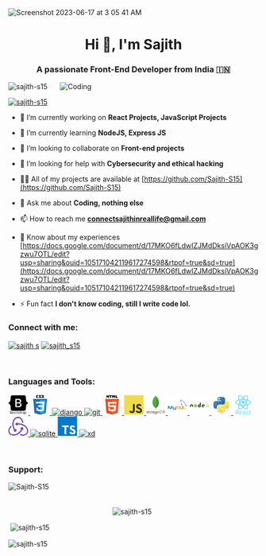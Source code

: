 
<img width="492" alt="Screenshot 2023-06-17 at 3 05 41 AM" src="https://github.com/Sajith-S15/Sajith-S15/assets/123757769/de54927b-7cd3-42db-8b9a-14c28d9094f5">



<h1 align="center">Hi 👋, I'm Sajith</h1>
<h3 align="center">A passionate Front-End Developer from India 🇮🇳</h3>
<img align="right" alt="Coding" width="400" src="https://media.tenor.com/rePDfDWO3XoAAAAd/hacking.gif">


<p align="left"> <img src="https://komarev.com/ghpvc/?username=sajith-s15&label=Profile%20views&color=0e75b6&style=flat" alt="sajith-s15" /> </p>

<p align="left"> <a href="https://github.com/ryo-ma/github-profile-trophy"><img src="https://github-profile-trophy.vercel.app/?username=sajith-s15" alt="sajith-s15" /></a> </p>

- 🔭 I’m currently working on **React Projects, JavaScript Projects**

- 🌱 I’m currently learning **NodeJS, Express JS**

- 👯 I’m looking to collaborate on **Front-end projects**

- 🤝 I’m looking for help with **Cybersecurity and ethical hacking**

- 👨‍💻 All of my projects are available at [https://github.com/Sajith-S15](https://github.com/Sajith-S15)

- 💬 Ask me about **Coding, nothing else**

- 📫 How to reach me **connectsajithinreallife@gmail.com**

- 📄 Know about my experiences [https://docs.google.com/document/d/17MKO6fLdwIZJMdDksiVpAOK3gzwu7OTL/edit?usp=sharing&ouid=105171042119617274598&rtpof=true&sd=true](https://docs.google.com/document/d/17MKO6fLdwIZJMdDksiVpAOK3gzwu7OTL/edit?usp=sharing&ouid=105171042119617274598&rtpof=true&sd=true)

- ⚡ Fun fact **I don't know coding, still I write code lol.**

<h3 align="left">Connect with me:</h3>
<p align="left">
<a href="https://linkedin.com/in/sajith s" target="blank"><img align="center" src="https://raw.githubusercontent.com/rahuldkjain/github-profile-readme-generator/master/src/images/icons/Social/linked-in-alt.svg" alt="sajith s" height="30" width="40" /></a>
<a href="https://instagram.com/sajith_s15" target="blank"><img align="center" src="https://raw.githubusercontent.com/rahuldkjain/github-profile-readme-generator/master/src/images/icons/Social/instagram.svg" alt="sajith_s15" height="30" width="40" /></a>
</p>
<br>
<h3 align="left">Languages and Tools:</h3>
<p align="left"> <a href="https://getbootstrap.com" target="_blank" rel="noreferrer"> <img src="https://raw.githubusercontent.com/devicons/devicon/master/icons/bootstrap/bootstrap-plain-wordmark.svg" alt="bootstrap" width="40" height="40"/> </a> <a href="https://www.w3schools.com/css/" target="_blank" rel="noreferrer"> <img src="https://raw.githubusercontent.com/devicons/devicon/master/icons/css3/css3-original-wordmark.svg" alt="css3" width="40" height="40"/> </a> <a href="https://www.djangoproject.com/" target="_blank" rel="noreferrer"> <img src="https://cdn.worldvectorlogo.com/logos/django.svg" alt="django" width="40" height="40"/> </a> <a href="https://git-scm.com/" target="_blank" rel="noreferrer"> <img src="https://www.vectorlogo.zone/logos/git-scm/git-scm-icon.svg" alt="git" width="40" height="40"/> </a> <a href="https://www.w3.org/html/" target="_blank" rel="noreferrer"> <img src="https://raw.githubusercontent.com/devicons/devicon/master/icons/html5/html5-original-wordmark.svg" alt="html5" width="40" height="40"/> </a> <a href="https://developer.mozilla.org/en-US/docs/Web/JavaScript" target="_blank" rel="noreferrer"> <img src="https://raw.githubusercontent.com/devicons/devicon/master/icons/javascript/javascript-original.svg" alt="javascript" width="40" height="40"/> </a> <a href="https://www.mongodb.com/" target="_blank" rel="noreferrer"> <img src="https://raw.githubusercontent.com/devicons/devicon/master/icons/mongodb/mongodb-original-wordmark.svg" alt="mongodb" width="40" height="40"/> </a> <a href="https://www.mysql.com/" target="_blank" rel="noreferrer"> <img src="https://raw.githubusercontent.com/devicons/devicon/master/icons/mysql/mysql-original-wordmark.svg" alt="mysql" width="40" height="40"/> </a> <a href="https://nodejs.org" target="_blank" rel="noreferrer"> <img src="https://raw.githubusercontent.com/devicons/devicon/master/icons/nodejs/nodejs-original-wordmark.svg" alt="nodejs" width="40" height="40"/> </a> <a href="https://www.python.org" target="_blank" rel="noreferrer"> <img src="https://raw.githubusercontent.com/devicons/devicon/master/icons/python/python-original.svg" alt="python" width="40" height="40"/> </a> <a href="https://reactjs.org/" target="_blank" rel="noreferrer"> <img src="https://raw.githubusercontent.com/devicons/devicon/master/icons/react/react-original-wordmark.svg" alt="react" width="40" height="40"/> </a> <a href="https://redux.js.org" target="_blank" rel="noreferrer"> <img src="https://raw.githubusercontent.com/devicons/devicon/master/icons/redux/redux-original.svg" alt="redux" width="40" height="40"/> </a> <a href="https://www.sqlite.org/" target="_blank" rel="noreferrer"> <img src="https://www.vectorlogo.zone/logos/sqlite/sqlite-icon.svg" alt="sqlite" width="40" height="40"/> </a> <a href="https://www.typescriptlang.org/" target="_blank" rel="noreferrer"> <img src="https://raw.githubusercontent.com/devicons/devicon/master/icons/typescript/typescript-original.svg" alt="typescript" width="40" height="40"/> </a> <a href="https://www.adobe.com/products/xd.html" target="_blank" rel="noreferrer"> <img src="https://cdn.worldvectorlogo.com/logos/adobe-xd.svg" alt="xd" width="40" height="40"/> </a> </p>
<br>
<h3 align="left">Support:</h3>
<p><a href="https://www.buymeacoffee.com/Sajith-S15"> <img align="left" src="https://cdn.buymeacoffee.com/buttons/v2/default-yellow.png" height="50" width="210" alt="Sajith-S15" /></a></p><br><br>

<p><img align="center" src="https://github-readme-stats.vercel.app/api/top-langs?username=sajith-s15&show_icons=true&locale=en&layout=compact" alt="sajith-s15" /></p>

<p>&nbsp;<img align="center" src="https://github-readme-stats.vercel.app/api?username=sajith-s15&show_icons=true&locale=en" alt="sajith-s15" style="text-align:center"/></p>

<p><img align="center" src="https://github-readme-streak-stats.herokuapp.com/?user=sajith-s15&" alt="sajith-s15" style="text-align:center"/></p>
